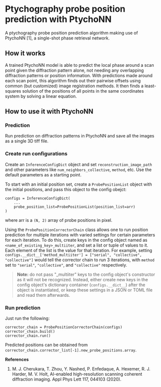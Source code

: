 # Ptychography probe position prediction with PtychoNN

A ptychography probe position prediction algorithm making use of PtychoNN [1], a single-shot phase
retrieval network. 

## How it works

A trained PtychoNN model is able to predict the local phase around a scan point given the 
diffraction pattern alone, not needing any overlapping diffraction patterns or position information.
With predictions made around each scan point, this algorithm finds out their pairwise offsets
using common (but customized) image registration methods. It then finds a least-squares solution
of the positions of all points in the same coordinates system by solving a linear equation. 

## How to use it with PtychoNN

### Prediction

Run prediction on diffraction patterns in PtychoNN and save all the images as a single 3D tiff file. 

### Create run configurations

Create an `InferenceConfigDict` object and set `reconstruction_image_path` and other parameters 
like `num_neighbors_collective`, `method`, etc. Use the default parameters as a starting point. 

To start with an initial position set, create a `ProbePositionList` object with the initial positions,
and pass this object to the config obejct:
```
configs = InferenceConfigDict(
    ...
    probe_position_list=ProbePositionList(position_list=arr)
)
```
where arr is a `(N, 2)` array of probe positions in pixel.

Using the `ProbePositionCorrectorChain` class allows one to run position prediction for multiple
iterations with varied settings for certain parameters for each iteration. To do this, create
keys in the config object named as `<name_of_existing_key>_multiiter`, and
set a list or tuple of values to it. Each element of the list is the value for that iteration.
For example, setting `configs.__dict__['method_multiiter'] = ["serial", "collective", "collective"]`
would tell the corrector chain to run 3 iterations, with `method` set to `"serial"`, `"collective"`, and
`"collective"` respectively. 

> **Note:** do not pass "_multiiter" keys to the config object's constructor as it will not be recognized.
> Instead, either create new keys in the config object's dictionary container (`configs.__dict__`) after
> the object is instantiated,
> or keep these settings in a JSON or TOML file and read them afterwards. 

### Run prediction

Just run the following:
```
corrector_chain = ProbePositionCorrectorChain(configs)
corrector_chain.build()
corrector_chain.run()
```
Predicted positions can be obtained from `corrector_chain.corrector_list[-1].new_probe_positions.array`.

**References**

1. M. J. Cherukara, T. Zhou, Y. Nashed, P. Enfedaque, A. Hexemer, R. J. Harder, M. V. Holt, AI-enabled high-resolution scanning coherent diffraction imaging. Appl Phys Lett 117, 044103 (2020).
  